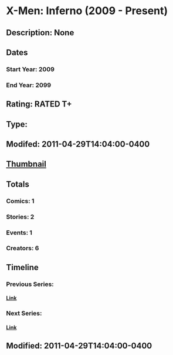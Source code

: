 # X-Men: Inferno (2009 - Present)
## Description: None
## Dates
### Start Year: 2009
### End Year: 2099
## Rating: RATED T+
## Type: 
## Modifed: 2011-04-29T14:04:00-0400
## [Thumbnail](http://i.annihil.us/u/prod/marvel/i/mg/6/c0/4bb5717e9835a.jpg)
## Totals
### Comics: 1
### Stories: 2
### Events: 1
### Creators: 6
## Timeline
### Previous Series: 
#### [Link]()
### Next Series: 
#### [Link]()
## Modified: 2011-04-29T14:04:00-0400